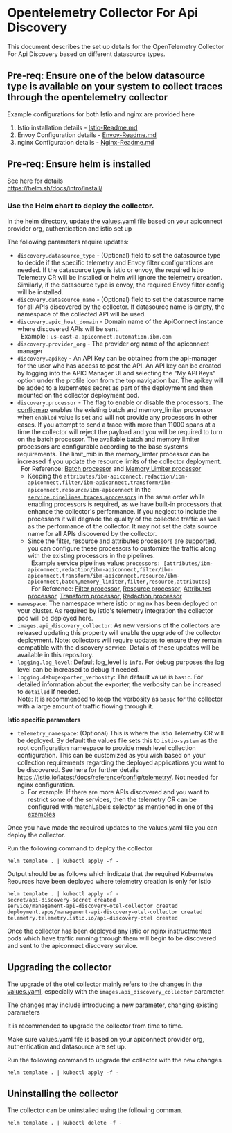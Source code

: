 # Opentelemetry Collector For Api Discovery

This document describes the set up details for the OpenTelemetry Collector For Api Discovery based on different datasource types.
## Pre-req: Ensure one of the below datasource type is available on your system to collect traces through the opentelemetry collector

Example configurations for both Istio and nginx are provided here
1. Istio installation details - [Istio-Readme.md](https://github.com/ibm-apiconnect/api-discovery-otel-collector/blob/main/Istio-README.md)
2. Envoy Configuration details - [Envoy-Readme.md](https://github.com/ibm-apiconnect/api-discovery-otel-collector/blob/main/Envoy-README.md)
3. nginx Configuration details - [Nginx-Readme.md](https://github.com/ibm-apiconnect/api-discovery-otel-collector/blob/main/Nginx-README.md)

## Pre-req: Ensure helm is installed  

See here for details  
https://helm.sh/docs/intro/install/  

### Use the Helm chart to deploy the collector.  

In the helm directory, update the [values.yaml](apidiscovery/values.yaml) file based on your apiconnect provider org, authentication and istio set up  

The following parameters require updates:  
 - `discovery.datasource_type` - (Optional) field to set the datasource type to decide if the specific telemetry and Envoy filter configurations are needed. If the datasource type is istio or envoy, the required Istio Telemetry CR will be installed or helm will ignore the telemetry creation. Similarly, if the datasource type is envoy, the required Envoy filter config will be installed. 
 - `discovery.datasource_name` - (Optional) field to set the datasource name for all APIs discovered by the collector. If datasource name is empty, the namespace of the collected API will be used.
 - `discovery.apic_host_domain` - Domain name of the ApiConnect instance where discovered APIs will be sent.<br /> &nbsp; Example : `us-east-a.apiconnect.automation.ibm.com`  
 - `discovery.provider_org` - The provider org name of the apiconnect manager  
 - `discovery.apikey` - An API Key can be obtained from the api-manager for the user who has access to post the API.
An API key can be created by logging into the APIC Manager UI and selecting the "My API Keys" option under the profile icon from the top navigation bar. 
The apikey will be added to a kubernetes secret as part of the deployment and then mounted on the collector deployment pod.  
 - `discovery.processor` - The flag to enable or disable the processors. The [configmap](apidiscovery/templates/processor-configmap.yaml) enables the existing batch and memory_limiter processor when `enabled` value is set and will not provide any processors in other cases. If you attempt to send a trace with more than 11000 spans at a time the collector will reject the payload and you will be required to turn on the batch processor. The available batch and memory limiter processors are configurable according to the base systems requirements. The limit_mib in the memory_limter processor can be increased if you update the resource limits of the collector deployment. <br /> &nbsp;
For Reference: [Batch processor](https://github.com/open-telemetry/opentelemetry-collector/blob/main/processor/batchprocessor/README.md#batch-processor) and [Memory Limiter processor](https://github.com/open-telemetry/opentelemetry-collector/tree/main/processor/memorylimiterprocessor#configuration)<br />
    - Keeping the `attributes/ibm-apiconnect,redaction/ibm-apiconnect,filter/ibm-apiconnect,transform/ibm-apiconnect,resource/ibm-apiconnect` in the [`service.pipelines.traces.processors`](apidiscovery/templates/processor-configmap.yaml#L21) in the same order while enabling processors is required, as we have built-in processors that enhance the collector's performance. If you neglect to include the processors it will degrade the quality of the collected traffic as well as the performance of the collector. It may not set the data source name for all APIs discovered by the collector.
    - Since the filter, resource and attributes processors are supported, you can configure these processors to customize the traffic along with the existing processors in the pipelines.<br /> &nbsp;
Example service pipelines value: `processors: [attributes/ibm-apiconnect,redaction/ibm-apiconnect,filter/ibm-apiconnect,transform/ibm-apiconnect,resource/ibm-apiconnect,batch,memory_limiter,filter,resource,attributes]`<br /> &nbsp;
For Reference: [Filter processor](https://github.com/open-telemetry/opentelemetry-collector-contrib/tree/main/processor/filterprocessor#readme), [Resource processor](https://github.com/open-telemetry/opentelemetry-collector-contrib/tree/main/processor/resourceprocessor#readme), [Attributes processor](https://github.com/open-telemetry/opentelemetry-collector-contrib/tree/main/processor/attributesprocessor#readme), [Transform processor](https://github.com/open-telemetry/opentelemetry-collector-contrib/tree/main/processor/transformprocessor#readme), [Redaction processor](https://github.com/open-telemetry/opentelemetry-collector-contrib/tree/main/processor/redactionprocessor#readme)
- `namespace`: The namespace where istio or nginx has been deployed on your cluster. As required by istio's telemetry integration the collector pod will be deployed here.
- `images.api_discovery_collector`: As new versions of the collectors are released updating this property will enable the upgrade of the collector deployment. Note: collectors will require updates to ensure they remain compatible with the discovery service. Details of these updates will be available in this repository.
- `logging.log_level`: Default log_level is `info`. For debug purposes the log level can be increased to debug if needed.  
- `logging.debugexporter_verbosity`: The default value is `basic`. For detailed information about the exporter, the verbosity can be increased to `detailed` if needed. <br />
Note: It is recommended to keep the verbosity as `basic` for the collector with a large amount of traffic flowing through it.

**Istio specific parameters**

- `telemetry_namespace`: (Optional) This is where the istio Telemetry CR will be deployed. By default the values file sets this to `istio-system` as the root configuration namespace to provide mesh level collection configuration. This can be customized as you wish based on your collection requirements regarding the deployed applications you want to be discovered. See here for further details https://istio.io/latest/docs/reference/config/telemetry/. Not needed for nginx configuration.
    - For example: If there are more APIs discovered and you want to restrict some of the services, then the telemetry CR can be configured with matchLabels selector as mentioned in one of the [examples](https://istio.io/latest/docs/reference/config/telemetry/#examples)

Once you have made the required updates to the values.yaml file you can deploy the collector.

Run the following command to deploy the collector  
```
helm template . | kubectl apply -f -
```
Output should be as follows which indicate that the required Kubernetes Reources have been deployed where telemetry creation is only for Istio

```
helm template . | kubectl apply -f -
secret/api-discovery-secret created
service/management-api-discovery-otel-collector created
deployment.apps/management-api-discovery-otel-collector created
telemetry.telemetry.istio.io/api-discovery-otel created
```

Once the collector has been deployed any istio or nginx instructmented pods which have traffic running through them will begin to be discovered and sent to the apiconnect discovery service.

## Upgrading the collector

The upgrade of the otel collector mainly refers to the changes in the [values.yaml](apidiscovery/values.yaml), especially with the `images.api_discovery_collector` parameter.

The changes may include introducing a new parameter, changing existing parameters

It is recommended to upgrade the collector from time to time.

Make sure values.yaml file is based on your apiconnect provider org, authentication and datasource are set up.

Run the following command to upgrade the collector with the new changes

```
helm template . | kubectl apply -f -
```

## Uninstalling the collector

The collector can be uninstalled using the following comman.  

```
helm template . | kubectl delete -f -
```
